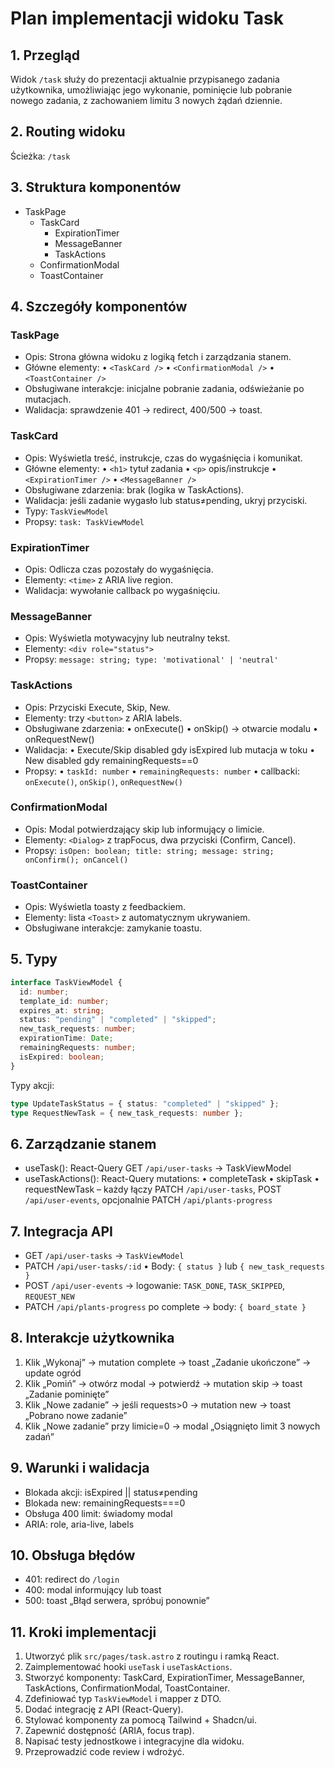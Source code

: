 # Plan implementacji widoku Task

## 1. Przegląd

Widok `/task` służy do prezentacji aktualnie przypisanego zadania użytkownika, umożliwiając jego wykonanie, pominięcie lub pobranie nowego zadania, z zachowaniem limitu 3 nowych żądań dziennie.

## 2. Routing widoku

Ścieżka: `/task`

## 3. Struktura komponentów

- TaskPage
  - TaskCard
    - ExpirationTimer
    - MessageBanner
    - TaskActions
  - ConfirmationModal
  - ToastContainer

## 4. Szczegóły komponentów

### TaskPage

- Opis: Strona główna widoku z logiką fetch i zarządzania stanem.
- Główne elementy:
  • `<TaskCard />`
  • `<ConfirmationModal />`
  • `<ToastContainer />`
- Obsługiwane interakcje: inicjalne pobranie zadania, odświeżanie po mutacjach.
- Walidacja: sprawdzenie 401 → redirect, 400/500 → toast.

### TaskCard

- Opis: Wyświetla treść, instrukcje, czas do wygaśnięcia i komunikat.
- Główne elementy:
  • `<h1>` tytuł zadania
  • `<p>` opis/instrukcje
  • `<ExpirationTimer />`
  • `<MessageBanner />`
- Obsługiwane zdarzenia: brak (logika w TaskActions).
- Walidacja: jeśli zadanie wygasło lub status≠pending, ukryj przyciski.
- Typy: `TaskViewModel`
- Propsy: `task: TaskViewModel`

### ExpirationTimer

- Opis: Odlicza czas pozostały do wygaśnięcia.
- Elementy: `<time>` z ARIA live region.
- Walidacja: wywołanie callback po wygaśnięciu.

### MessageBanner

- Opis: Wyświetla motywacyjny lub neutralny tekst.
- Elementy: `<div role="status">`
- Propsy: `message: string; type: 'motivational' | 'neutral'`

### TaskActions

- Opis: Przyciski Execute, Skip, New.
- Elementy: trzy `<button>` z ARIA labels.
- Obsługiwane zdarzenia:
  • onExecute()
  • onSkip() → otwarcie modalu
  • onRequestNew()
- Walidacja:
  • Execute/Skip disabled gdy isExpired lub mutacja w toku
  • New disabled gdy remainingRequests==0
- Propsy:
  • `taskId: number`
  • `remainingRequests: number`
  • callbacki: `onExecute()`, `onSkip()`, `onRequestNew()`

### ConfirmationModal

- Opis: Modal potwierdzający skip lub informujący o limicie.
- Elementy: `<Dialog>` z trapFocus, dwa przyciski (Confirm, Cancel).
- Propsy: `isOpen: boolean; title: string; message: string; onConfirm(); onCancel()`

### ToastContainer

- Opis: Wyświetla toasty z feedbackiem.
- Elementy: lista `<Toast>` z automatycznym ukrywaniem.
- Obsługiwane interakcje: zamykanie toastu.

## 5. Typy

```ts
interface TaskViewModel {
  id: number;
  template_id: number;
  expires_at: string;
  status: "pending" | "completed" | "skipped";
  new_task_requests: number;
  expirationTime: Date;
  remainingRequests: number;
  isExpired: boolean;
}
```

Typy akcji:

```ts
type UpdateTaskStatus = { status: "completed" | "skipped" };
type RequestNewTask = { new_task_requests: number };
```

## 6. Zarządzanie stanem

- useTask(): React-Query GET `/api/user-tasks` → TaskViewModel
- useTaskActions(): React-Query mutations:
  • completeTask
  • skipTask
  • requestNewTask
  – każdy łączy PATCH `/api/user-tasks`, POST `/api/user-events`, opcjonalnie PATCH `/api/plants-progress`

## 7. Integracja API

- GET `/api/user-tasks` → `TaskViewModel`
- PATCH `/api/user-tasks/:id`
  • Body: `{ status }` lub `{ new_task_requests }`
- POST `/api/user-events` → logowanie: `TASK_DONE`, `TASK_SKIPPED`, `REQUEST_NEW`
- PATCH `/api/plants-progress` po complete → body: `{ board_state }`

## 8. Interakcje użytkownika

1. Klik „Wykonaj” → mutation complete → toast „Zadanie ukończone” → update ogród
2. Klik „Pomiń” → otwórz modal → potwierdź → mutation skip → toast „Zadanie pominięte”
3. Klik „Nowe zadanie” → jeśli requests>0 → mutation new → toast „Pobrano nowe zadanie”
4. Klik „Nowe zadanie” przy limicie=0 → modal „Osiągnięto limit 3 nowych zadań”

## 9. Warunki i walidacja

- Blokada akcji: isExpired || status≠pending
- Blokada new: remainingRequests===0
- Obsługa 400 limit: świadomy modal
- ARIA: role, aria-live, labels

## 10. Obsługa błędów

- 401: redirect do `/login`
- 400: modal informujący lub toast
- 500: toast „Błąd serwera, spróbuj ponownie”

## 11. Kroki implementacji

1. Utworzyć plik `src/pages/task.astro` z routingu i ramką React.
2. Zaimplementować hooki `useTask` i `useTaskActions`.
3. Stworzyć komponenty: TaskCard, ExpirationTimer, MessageBanner, TaskActions, ConfirmationModal, ToastContainer.
4. Zdefiniować typ `TaskViewModel` i mapper z DTO.
5. Dodać integrację z API (React-Query).
6. Stylować komponenty za pomocą Tailwind + Shadcn/ui.
7. Zapewnić dostępność (ARIA, focus trap).
8. Napisać testy jednostkowe i integracyjne dla widoku.
9. Przeprowadzić code review i wdrożyć.
